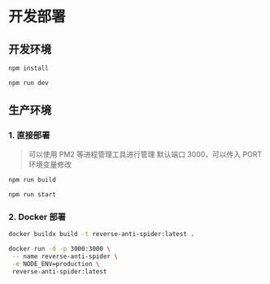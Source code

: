 # 开发部署

## 开发环境

```bash
npm install
```

```bash
npm run dev
```

## 生产环境

### 1. 直接部署

> 可以使用 PM2 等进程管理工具进行管理
> 默认端口 3000，可以传入 PORT 环境变量修改

```bash
npm run build
```

```bash
npm run start
```

### 2. Docker 部署

```bash
docker buildx build -t reverse-anti-spider:latest .
```

```bash
docker run -d -p 3000:3000 \
 -- name reverse-anti-spider \
 -e NODE_ENV=production \
 reverse-anti-spider:latest
```
